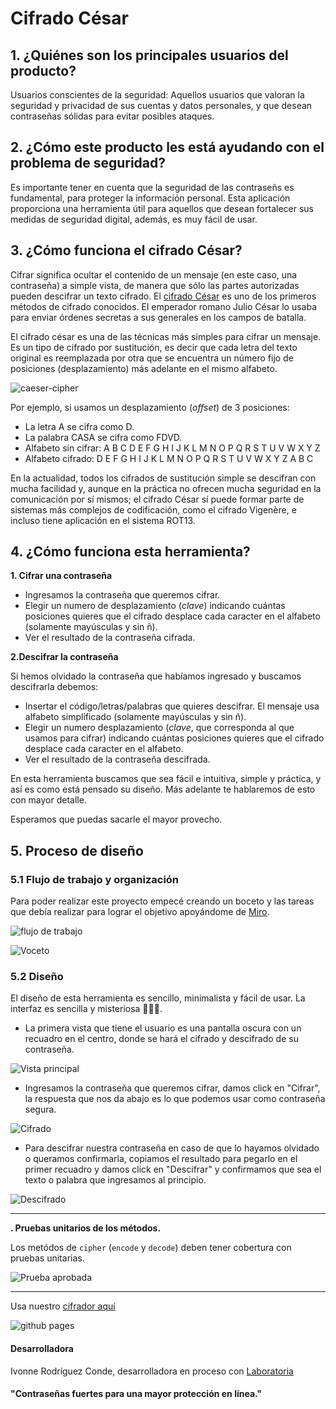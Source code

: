 # Cifrado César

## 1. ¿Quiénes son los principales usuarios del producto?

Usuarios conscientes de la seguridad: Aquellos usuarios que valoran la seguridad y privacidad de sus cuentas y datos personales, y que desean contraseñas sólidas para evitar posibles ataques.

## 2. ¿Cómo este producto les está ayudando con el problema de seguridad?

Es importante tener en cuenta que la seguridad de las contraseñs es fundamental, para proteger la información personal. Esta aplicación proporciona una herramienta útil para aquellos que desean fortalecer sus medidas de seguridad digital, además, es muy fácil de usar.

## 3. ¿Cómo funciona el cifrado César?

Cifrar significa ocultar el contenido de un mensaje (en este caso, una contraseña) a simple vista, de manera que sólo las partes autorizadas pueden descifrar un texto cifrado.
El [cifrado César](https://en.wikipedia.org/wiki/Caesar_cipher)
es uno de los primeros métodos de cifrado conocidos. El emperador romano Julio
César lo usaba para enviar órdenes secretas a sus generales en los campos de
batalla.

El cifrado césar es una de las técnicas más simples para cifrar un mensaje. Es
un tipo de cifrado por sustitución, es decir que cada letra del texto original
es reemplazada por otra que se encuentra un número fijo de posiciones
(desplazamiento) más adelante en el mismo alfabeto.

![caeser-cipher](https://upload.wikimedia.org/wikipedia/commons/thumb/2/2b/Caesar3.svg/2000px-Caesar3.svg.png)

Por ejemplo, si usamos un desplazamiento (_offset_) de 3 posiciones:

* La letra A se cifra como D.
* La palabra CASA se cifra como FDVD.
* Alfabeto sin cifrar: A B C D E F G H I J K L M N O P Q R S T U V W X Y Z
* Alfabeto cifrado: D E F G H I J K L M N O P Q R S T U V W X Y Z A B C

En la actualidad, todos los cifrados de sustitución simple se descifran con
mucha facilidad y, aunque en la práctica no ofrecen mucha seguridad en la
comunicación por sí mismos; el cifrado César sí puede formar parte de sistemas
más complejos de codificación, como el cifrado Vigenère, e incluso tiene
aplicación en el sistema ROT13.

## 4. ¿Cómo funciona esta herramienta?

<!-- **1. El usuario debe tener instalados:**

  - [Node.js](https://nodejs.org/) y [git](https://git-scm.com/download/) Si estas en    Linux es muy probable que ya este instalado 👀.
  - Luego en una [shell](https://curriculum.laboratoria.la/es/topics/shell). Si estas en Windows puedes usar Git Bash.
  - Para arrancar el servidor web `npm start` y dirígete a
   `http://localhost:3000` en tu navegador. -->

**1. Cifrar una contraseña**

  - Ingresamos la contraseña que queremos cifrar.
  - Elegir un numero de desplazamiento (_clave_) indicando cuántas
    posiciones quieres que el cifrado desplace cada caracter en el alfabeto (solamente mayúsculas y sin ñ).
  - Ver el resultado de la contraseña cifrada.

**2.Descifrar la contraseña**

  Si hemos olvidado la contraseña que habíamos ingresado y buscamos descifrarla debemos:
  
  - Insertar el código/letras/palabras que quieres descifrar. El mensaje usa alfabeto
    simplificado (solamente mayúsculas y sin ñ).
  - Elegir un numero desplazamiento (_clave_, que corresponda al que usamos
    para cifrar) indicando cuántas posiciones quieres que el cifrado desplace cada caracter en el alfabeto.
  - Ver el resultado de la contraseña descifrada.


En esta herramienta buscamos que sea fácil e intuitiva, simple y práctica, y así es como está pensado su diseño. Más adelante te hablaremos de esto con mayor detalle.

Esperamos que puedas sacarle el mayor provecho. 

## 5. Proceso de diseño

### 5.1 Flujo de trabajo y organización
Para poder realizar este proyecto empecé creando un boceto y las tareas que debía realizar para lograr el objetivo apoyándome de [Miro](https://miro.com/app/board/uXjVM0ahpsA=/).

![flujo de trabajo](src/img/flujodetrabajo.jpg)

![Voceto](src/img/boceto.jpg)

### 5.2 Diseño

El diseño de esta herramienta es sencillo, minimalista y fácil de usar. La interfaz es sencilla y misteriosa 🕵🏻‍♀️.

 - La primera vista que tiene el usuario es una pantalla oscura con un recuadro en el centro, donde se hará el cifrado y descifrado de su contraseña.

![Vista principal](src/img/vistaprincipal.jpg)

 - Ingresamos la contraseña que queremos cifrar, damos click en "Cifrar", la respuesta que nos da abajo es lo que podemos usar como contraseña segura.

![Cifrado](src/img/cifrar.jpg)

 - Para descifrar nuestra contraseña en caso de que lo hayamos olvidado o queramos confirmarla, copiamos el resultado para pegarlo en el primer recuadro y damos click en "Descifrar" y confirmamos que sea el texto o palabra que ingresamos al principio. 

![Descifrado](src/img/descifrar.jpg)

****

**. Pruebas unitarios de los métodos.**  

Los metódos de `cipher` (`encode` y `decode`) deben tener cobertura con pruebas unitarias.

![Prueba aprobada](/src/img/pruebaaprobada.jpg)

******

Usa nuestro [cifrador aquí](https://ivonneconde.github.io/DEV010-cipher/)

![github pages](src/img/githubpages.jpg)

#### Desarrolladora 

Ivonne Rodríguez Conde, desarrolladora en proceso con [Laboratoria](https://www.laboratoria.la/)

#### "Contraseñas fuertes para una mayor protección en línea."